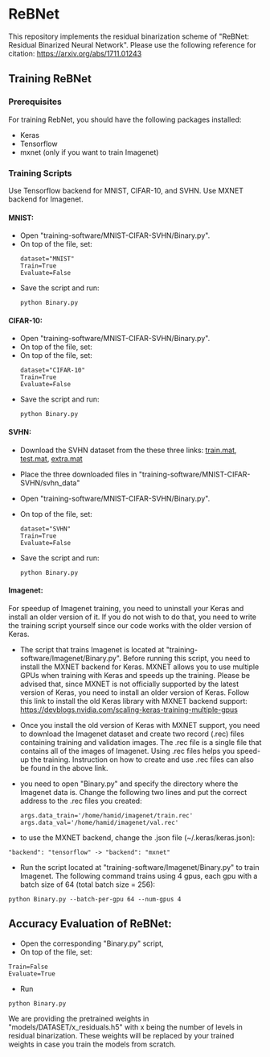 # ReBNet
This repository implements the residual binarization scheme of "ReBNet: Residual Binarized Neural Network". Please use the following reference for citation:
https://arxiv.org/abs/1711.01243

## Training ReBNet
### Prerequisites
For training RebNet, you should have the following packages installed:
  * Keras
  * Tensorflow
  * mxnet (only if you want to train Imagenet)
### Training Scripts
Use Tensorflow backend for MNIST, CIFAR-10, and SVHN. Use MXNET backend for Imagenet.
  #### MNIST:
   * Open "training-software/MNIST-CIFAR-SVHN/Binary.py". 
   * On top of the file, set:
     ```
     dataset="MNIST"
     Train=True
     Evaluate=False
     ``` 
   * Save the script and run:
     ```
     python Binary.py
     ```
  #### CIFAR-10:
   * Open "training-software/MNIST-CIFAR-SVHN/Binary.py". 
   * On top of the file, set:
   * On top of the file, set:
     ```
     dataset="CIFAR-10"
     Train=True
     Evaluate=False
     ``` 
   * Save the script and run: 
     ```
     python Binary.py
     ```
  #### SVHN:
   
   * Download the SVHN dataset from the these three links: [train.mat](http://ufldl.stanford.edu/housenumbers/train_32x32.mat), [test.mat](http://ufldl.stanford.edu/housenumbers/test_32x32.mat), [extra.mat](http://ufldl.stanford.edu/housenumbers/extra_32x32.mat)
   * Place the three downloaded files in "training-software/MNIST-CIFAR-SVHN/svhn_data"
   
   * Open "training-software/MNIST-CIFAR-SVHN/Binary.py". 
   * On top of the file, set:
     ```
     dataset="SVHN"
     Train=True
     Evaluate=False
     ``` 
     
   * Save the script and run:
     ```
     python Binary.py
     ```

 #### Imagenet:
  For speedup of Imagenet training, you need to uninstall your Keras and install an older version of it.
  If you do not wish to do that, you need to write the training script yourself since our code works with the older version of Keras.

  * The script that trains Imagenet is located at "training-software/Imagenet/Binary.py". Before running this script, you need to install the MXNET backend for Keras. MXNET allows you to use multiple GPUs when training with Keras and speeds up the training. Please be advised that, since MXNET is not officially supported by the latest version of Keras, you need to install an older version of Keras. Follow this link to install the old Keras library with MXNET backend support: https://devblogs.nvidia.com/scaling-keras-training-multiple-gpus

   

  * Once you install the old version of Keras with MXNET support, you need to download the Imagenet dataset and create two record (.rec) files containing training and validation images. The .rec file is a single file that contains all of the images of Imagenet. Using .rec files helps you speed-up the training. Instruction on how to create and use .rec files can also be found in the above link.
  
  * you need to open "Binary.py" and specify the directory where the Imagenet data is. Change the following two lines and put the correct address to the .rec files you created:
    ```
    args.data_train='/home/hamid/imagenet/train.rec'
    args.data_val='/home/hamid/imagenet/val.rec'
    ``` 

  * to use the MXNET backend, change the .json file (~/.keras/keras.json): 
  ```
  "backend": "tensorflow" -> "backend": "mxnet"
  ```

  * Run the script located at "training-software/Imagenet/Binary.py" to train Imagenet. The following command trains using 4 gpus, each gpu with a batch size of 64  (total batch size = 256):
   ```
   python Binary.py --batch-per-gpu 64 --num-gpus 4
   ```

## Accuracy Evaluation of ReBNet:
  * Open the corresponding "Binary.py" script, 
  * On top of the file, set:
  ```
  Train=False
  Evaluate=True
  ```
  * Run 
  ```
  python Binary.py
  ```
  We are providing the pretrained weights in "models/DATASET/x_residuals.h5" with x being the number of levels in residual binarization. These weights will be replaced by your trained weights in case you train the models from scratch.



